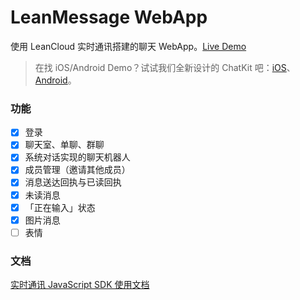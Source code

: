 # LeanMessage WebApp

使用 LeanCloud 实时通讯搭建的聊天 WebApp。[Live Demo](https://leanmessage.leanapp.cn/)

> 在找 iOS/Android Demo？试试我们全新设计的 ChatKit 吧：[iOS](https://github.com/leancloud/ChatKit-OC)、[Android](https://github.com/leancloud/LeanCloudChatKit-Android)。

### 功能

- [x] 登录
- [x] 聊天室、单聊、群聊
- [x] 系统对话实现的聊天机器人
- [x] 成员管理（邀请其他成员）
- [x] 消息送达回执与已读回执
- [x] 未读消息
- [x] 「正在输入」状态
- [x] 图片消息
- [ ] 表情

### 文档

[实时通讯 JavaScript SDK 使用文档](https://leancloud.cn/docs/realtime_guide-js.html)
